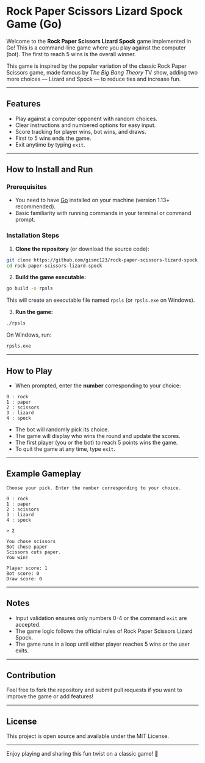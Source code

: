 # Rock Paper Scissors Lizard Spock Game (Go)

Welcome to the **Rock Paper Scissors Lizard Spock** game implemented in Go! This is a command-line game where you play against the computer (bot). The first to reach 5 wins is the overall winner.

This game is inspired by the popular variation of the classic Rock Paper Scissors game, made famous by *The Big Bang Theory* TV show, adding two more choices — Lizard and Spock — to reduce ties and increase fun.

---

## Features

- Play against a computer opponent with random choices.
- Clear instructions and numbered options for easy input.
- Score tracking for player wins, bot wins, and draws.
- First to 5 wins ends the game.
- Exit anytime by typing `exit`.

---

## How to Install and Run

### Prerequisites

- You need to have [Go](https://golang.org/dl/) installed on your machine (version 1.13+ recommended).
- Basic familiarity with running commands in your terminal or command prompt.

### Installation Steps

1. **Clone the repository** (or download the source code):

```bash
git clone https://github.com/gismc123/rock-paper-scissors-lizard-spock.git
cd rock-paper-scissors-lizard-spock
```

2. **Build the game executable:**

```bash
go build -o rpsls
```

This will create an executable file named `rpsls` (or `rpsls.exe` on Windows).

3. **Run the game:**

```bash
./rpsls
```

On Windows, run:

```bash
rpsls.exe
```

---

## How to Play

- When prompted, enter the **number** corresponding to your choice:

```
0 : rock
1 : paper
2 : scissors
3 : lizard
4 : spock
```

- The bot will randomly pick its choice.
- The game will display who wins the round and update the scores.
- The first player (you or the bot) to reach 5 points wins the game.
- To quit the game at any time, type `exit`.

---

## Example Gameplay

```
Choose your pick. Enter the number corresponding to your choice.

0 : rock
1 : paper
2 : scissors
3 : lizard
4 : spock

> 2

You chose scissors
Bot chose paper
Scissors cuts paper.
You win!

Player score: 1
Bot score: 0
Draw score: 0
```

---

## Notes

- Input validation ensures only numbers 0-4 or the command `exit` are accepted.
- The game logic follows the official rules of Rock Paper Scissors Lizard Spock.
- The game runs in a loop until either player reaches 5 wins or the user exits.

---

## Contribution

Feel free to fork the repository and submit pull requests if you want to improve the game or add features!

---

## License

This project is open source and available under the MIT License.

---

Enjoy playing and sharing this fun twist on a classic game! 🎉
